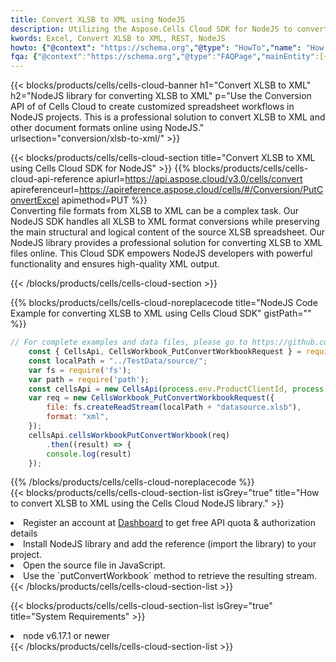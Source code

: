 ```yaml
---
title: Convert XLSB to XML using NodeJS 
description: Utilizing the Aspose.Cells Cloud SDK for NodeJS to convert a XLSB format file to a XML format file. 
kwords: Excel, Convert XLSB to XML, REST, NodeJS
howto: {"@context": "https://schema.org","@type": "HowTo","name": "How to convert XLSB to XML using the Cells Cloud NodeJS library.","description": "How to convert XLSB to XML using the Cells Cloud NodeJS library.","image": {"@type": "ImageObject"},"url": "/nodejs/conversion/xlsb-to-xml/","step": [{ "@type": "HowToStep","name": "How to convert XLSB to XML using the Cells Cloud NodeJS library. step 1", "image": {"@type": "ImageObject",},"url": "/nodejs/conversion/xlsb-to-xml/","text": "Register an account at <a href='https://dashboard.aspose.cloud/'>Dashboard</a> to get free API quota & authorization details",},{ "@type": "HowToStep","name": "How to convert XLSB to XML using the Cells Cloud NodeJS library. step 1", "image": {"@type": "ImageObject",},"url": "/nodejs/conversion/xlsb-to-xml/","text": "Install NodeJS library and add the reference (import the library) to your project.",},{ "@type": "HowToStep","name": "How to convert XLSB to XML using the Cells Cloud NodeJS library. step 1", "image": {"@type": "ImageObject",},"url": "/nodejs/conversion/xlsb-to-xml/","text": "Open the source file in JavaScript.",},{ "@type": "HowToStep","name": "How to convert XLSB to XML using the Cells Cloud NodeJS library. step 1", "image": {"@type": "ImageObject",},"url": "/nodejs/conversion/xlsb-to-xml/","text": "Use the `putConvertWorkbook` method to retrieve the resulting stream.",}, ],"supply": {"@type": "HowToSupply","name": "document"},"tool": [{"@type": "HowToTool","name": "Visual Studio, Visual Studio Code, WebStorm"},{"@type": "HowToTool","name": "Aspose Cells"}],"totalTime": "PT6M"}
fqa: {"@context":"https://schema.org","@type":"FAQPage","mainEntity":[{"@type":"Question","name":"Why convert file formats in C# using REST API?","acceptedAnswer":{"@type":"Answer","text":"Documents are encoded in many ways, and some files may be incompatible with the software you use. To open and read such files, just convert them to appropriate file formats.<br/><ol><li>Install .NET SDK and add the reference (import the library) to your project.</li><li>Open the source file in C# using REST API.</li><li>Call the PutConvertWorkbookRequest() method, passing an output filename with required extension.</li><li>Get the result of conversion as a separate file.</li></ol>"}},{"@type":"Question","name":"What file formats can I convert with your C# library?","acceptedAnswer":{"@type":"Answer","text":"We support a variety of file formats for conversion using .NET library, including XLSX, Excel, xls , PDF, CSV, HTML, Markdown, XML, PNG, JPG, TIFF, Json, TXT and many more."}},{"@type":"Question","name":"What is the maximum allowed file size for conversion using this .NET library?","acceptedAnswer":{"@type":"Answer","text":"There are no file size limits for format conversions using .NET library."}}]}
---
```



{{< blocks/products/cells/cells-cloud-banner h1="Convert XLSB to XML" h2="NodeJS library for converting XLSB to XML" p="Use the Conversion API of of Cells Cloud to create customized spreadsheet workflows in NodeJS projects. This is a professional solution to convert XLSB to XML and other document formats online using NodeJS." urlsection="conversion/xlsb-to-xml/" >}}

{{< blocks/products/cells/cells-cloud-section  title="Convert XLSB to XML using Cells Cloud SDK for NodeJS" >}}
{{% blocks/products/cells/cells-cloud-api-reference  apiurl=https://api.aspose.cloud/v3.0/cells/convert  apireferenceurl=https://apireference.aspose.cloud/cells/#/Conversion/PutConvertExcel  apimethod=PUT %}}
<br/>
Converting file formats from XLSB to XML can be a complex task. Our NodeJS SDK handles all XLSB to XML format conversions while preserving the main structural and logical content of the source XLSB spreadsheet. Our NodeJS library provides a professional solution for converting XLSB to XML files online. This Cloud SDK empowers NodeJS developers with powerful functionality and ensures high-quality XML output.

{{< /blocks/products/cells/cells-cloud-section >}}

{{% blocks/products/cells/cells-cloud-noreplacecode title="NodeJS Code Example for converting XLSB to XML using Cells Cloud SDK" gistPath="" %}}
 
```js
// For complete examples and data files, please go to https://github.com/aspose-cells-cloud/aspose-cells-cloud-node/
    const { CellsApi, CellsWorkbook_PutConvertWorkbookRequest } = require("asposecellscloud");
    const localPath = "../TestData/source/";
    var fs = require('fs');
    var path = require('path');
    const cellsApi = new CellsApi(process.env.ProductClientId, process.env.ProductClientSecret);
    var req = new CellsWorkbook_PutConvertWorkbookRequest({
        file: fs.createReadStream(localPath + "datasource.xlsb"),
        format: "xml",
    });
    cellsApi.cellsWorkbookPutConvertWorkbook(req)
        .then((result) => {
        console.log(result)
    });
```
 
{{% /blocks/products/cells/cells-cloud-noreplacecode  %}}
<br/>
{{< blocks/products/cells/cells-cloud-section-list isGrey="true"  title="How to convert XLSB to XML using the Cells Cloud NodeJS library." >}}
<li>Register an account at <a href="https://dashboard.aspose.cloud/">Dashboard</a> to get free API quota & authorization details</li>
<li>Install NodeJS library and add the reference (import the library) to your project.</li>
<li>Open the source file in JavaScript.</li>
<li>Use the `putConvertWorkbook` method to retrieve the resulting stream.</li>
{{< /blocks/products/cells/cells-cloud-section-list >}}

{{< blocks/products/cells/cells-cloud-section-list isGrey="true"  title="System Requirements" >}}
<li>node v6.17.1 or newer</li>
{{< /blocks/products/cells/cells-cloud-section-list >}}
